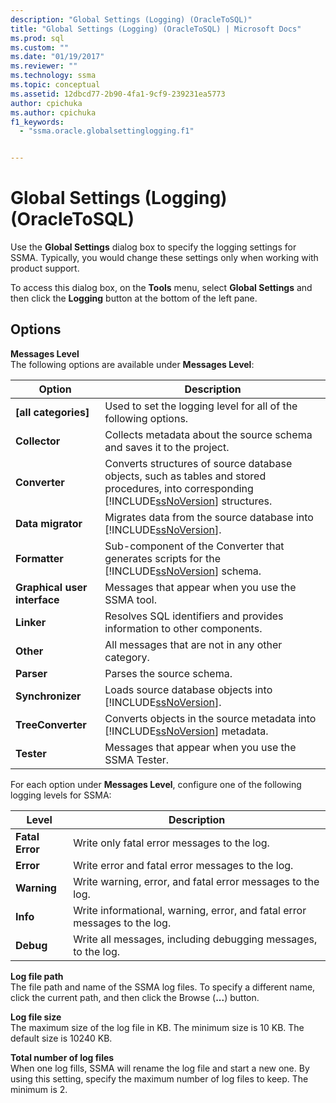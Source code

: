 ```yaml
---
description: "Global Settings (Logging) (OracleToSQL)"
title: "Global Settings (Logging) (OracleToSQL) | Microsoft Docs"
ms.prod: sql
ms.custom: ""
ms.date: "01/19/2017"
ms.reviewer: ""
ms.technology: ssma
ms.topic: conceptual
ms.assetid: 12dbcd77-2b90-4fa1-9cf9-239231ea5773
author: cpichuka 
ms.author: cpichuka 
f1_keywords: 
  - "ssma.oracle.globalsettinglogging.f1"


---
```

# Global Settings (Logging) (OracleToSQL)
Use the **Global Settings** dialog box to specify the logging settings for SSMA. Typically, you would change these settings only when working with product support.  
  
To access this dialog box, on the **Tools** menu, select **Global Settings** and then click the **Logging** button at the bottom of the left pane.  
  
## Options  
**Messages Level**  
The following options are available under **Messages Level**:  
  
|Option|Description|  
|----------|---------------|  
|**[all categories]**|Used to set the logging level for all of the following options.|  
|**Collector**|Collects metadata about the source schema and saves it to the project.|  
|**Converter**|Converts structures of source database objects, such as tables and stored procedures, into corresponding [!INCLUDE[ssNoVersion](../../includes/ssnoversion-md.md)] structures.|  
|**Data migrator**|Migrates data from the source database into [!INCLUDE[ssNoVersion](../../includes/ssnoversion-md.md)].|  
|**Formatter**|Sub-component of the Converter that generates scripts for the [!INCLUDE[ssNoVersion](../../includes/ssnoversion-md.md)] schema.|  
|**Graphical user interface**|Messages that appear when you use the SSMA tool.|  
|**Linker**|Resolves SQL identifiers and provides information to other components.|  
|**Other**|All messages that are not in any other category.|  
|**Parser**|Parses the source schema.|  
|**Synchronizer**|Loads source database objects into [!INCLUDE[ssNoVersion](../../includes/ssnoversion-md.md)].|  
|**TreeConverter**|Converts objects in the source metadata into [!INCLUDE[ssNoVersion](../../includes/ssnoversion-md.md)] metadata.|  
|**Tester**|Messages that appear when you use the SSMA Tester.|  
  
For each option under **Messages Level**, configure one of the following logging levels for SSMA:  
  
|Level|Description|  
|-|-|  
|**Fatal Error**|Write only fatal error messages to the log.|  
|**Error**|Write error and fatal error messages to the log.|  
|**Warning**|Write warning, error, and fatal error messages to the log.|  
|**Info**|Write informational, warning, error, and fatal error messages to the log.|  
|**Debug**|Write all messages, including debugging messages, to the log.|  
  
**Log file path**  
The file path and name of the SSMA log files. To specify a different name, click the current path, and then click the Browse (**...**) button.  
  
**Log file size**  
The maximum size of the log file in KB. The minimum size is 10 KB. The default size is 10240 KB.  
  
**Total number of log files**  
When one log fills, SSMA will rename the log file and start a new one. By using this setting, specify the maximum number of log files to keep. The minimum is 2.  
  
